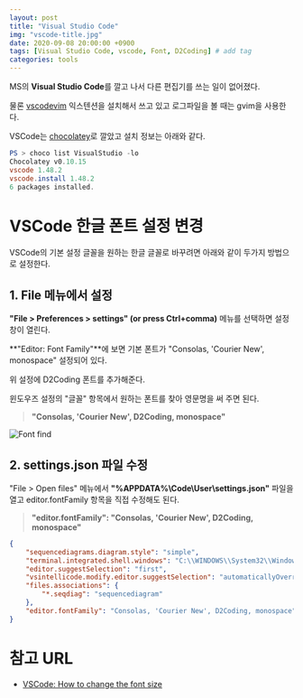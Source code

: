 ```yaml
---
layout: post
title: "Visual Studio Code"
img: "vscode-title.jpg"
date: 2020-09-08 20:00:00 +0900
tags: [Visual Studio Code, vscode, Font, D2Coding] # add tag
categories: tools
---
```



MS의 **Visual Studio Code**를 깔고 나서 다른 편집기를 쓰는 일이 없어졌다.  

물론 [vscodevim](https://marketplace.visualstudio.com/items?itemName=vscodevim.vim) 익스텐션을 설치해서 쓰고 있고 로그파일을 볼 때는 gvim을 사용한다. 

VSCode는 [chocolatey](https://chocolatey.org)로 깔았고 설치 정보는 아래와 같다. 

```powershell
PS > choco list VisualStudio -lo
Chocolatey v0.10.15
vscode 1.48.2
vscode.install 1.48.2
6 packages installed.
```

# VSCode 한글 폰트 설정 변경

VSCode의 기본 설정 글꼴을 원하는 한글 글꼴로 바꾸려면 아래와 같이 두가지 방법으로 설정한다. 

## 1. File 메뉴에서 설정 

**"File > Preferences > settings" (or press Ctrl+comma)** 메뉴를 선택하면 설정창이 열린다. 

**"Editor: Font Family"**에 보면 기본 폰트가 "Consolas, 'Courier New', monospace" 설정되어 있다.

위 설정에 D2Coding 폰트를 추가해준다. 

윈도우즈 설정의 "글꼴" 항목에서 원하는 폰트를 찾아 영문명을 써 주면 된다. 

> **"Consolas, 'Courier New', D2Coding,  monospace"**

![Font find]({{site.baseurl}}/assets/img/vscode-font.png)

## 2. settings.json 파일 수정

"File > Open files" 메뉴에서 **"%APPDATA%\Code\User\settings.json"** 파일을 열고 editor.fontFamily 항목을 직접 수정해도 된다. 

> **"editor.fontFamily": "Consolas, 'Courier New', D2Coding,  monospace"**

```json
{
    "sequencediagrams.diagram.style": "simple",
    "terminal.integrated.shell.windows": "C:\\WINDOWS\\System32\\WindowsPowerShell\\v1.0\\powershell.exe",
    "editor.suggestSelection": "first",
    "vsintellicode.modify.editor.suggestSelection": "automaticallyOverrodeDefaultValue",
    "files.associations": {
        "*.seqdiag": "sequencediagram"
    },
    "editor.fontFamily": "Consolas, 'Courier New', D2Coding, monospace"
}
```

# 참고 URL 

- [VSCode: How to change the font size](https://dev-pages.info/vscode-how-to-change-the-font-size/) 